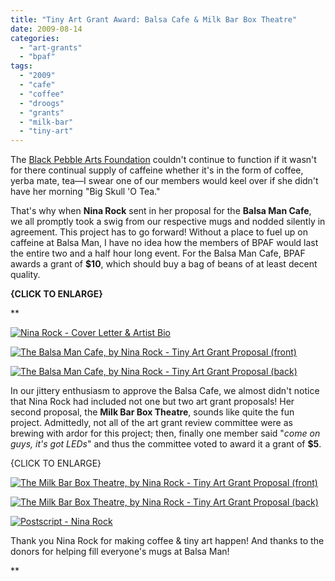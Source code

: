 ```yaml
---
title: "Tiny Art Grant Award: Balsa Cafe & Milk Bar Box Theatre"
date: 2009-08-14
categories: 
  - "art-grants"
  - "bpaf"
tags: 
  - "2009"
  - "cafe"
  - "coffee"
  - "droogs"
  - "grants"
  - "milk-bar"
  - "tiny-art"
---
```


The [Black Pebble Arts Foundation](http://balsaman.org/donate/) couldn't continue to function if it wasn't for there continual supply of caffeine whether it's in the form of coffee, yerba mate, tea—I swear one of our members would keel over if she didn't have her morning "Big Skull 'O Tea."

That's why when **Nina Rock** sent in her proposal for the **Balsa Man Cafe**, we all promptly took a swig from our respective mugs and nodded silently in agreement. This project has to go forward! Without a place to fuel up on caffeine at Balsa Man, I have no idea how the members of BPAF would last the entire two and a half hour long event. For the Balsa Man Cafe, BPAF awards a grant of **$10**, which should buy a bag of beans of at least decent quality.

**{CLICK TO ENLARGE}**

**

[![Nina Rock - Cover Letter & Artist Bio](/images/Nina-Rock-1.jpg "Nina Rock - Cover Letter & Artist Bio")](http://balsaman.org/wp-content/uploads/2009/08/Nina-Rock-1.jpg)

[![The Balsa Man Cafe, by Nina Rock - Tiny Art Grant Proposal (front)](/images/Nina-Rock-2-front.jpg "The Balsa Man Cafe, by Nina Rock - Tiny Art Grant Proposal (front)")](http://balsaman.org/wp-content/uploads/2009/08/Nina-Rock-2-front.jpg)

[![The Balsa Man Cafe, by Nina Rock - Tiny Art Grant Proposal (back)](/images/Nina-Rock-2-back.jpg "The Balsa Man Cafe, by Nina Rock - Tiny Art Grant Proposal (back)")](http://balsaman.org/wp-content/uploads/2009/08/Nina-Rock-2-back.jpg)

In our jittery enthusiasm to approve the Balsa Cafe, we almost didn't notice that Nina Rock had included not one but two art grant proposals! Her second proposal, the **Milk Bar Box Theatre**, sounds like quite the fun project. Admittedly, not all of the art grant review committee were as brewing with ardor for this project; then, finally one member said "_come on guys, it's got LEDs_" and thus the committee voted to award it a grant of **$5**.

{CLICK TO ENLARGE}

[![The Milk Bar Box Theatre, by Nina Rock - Tiny Art Grant Proposal (front)](/images/Nina-Rock-3-front.jpg "The Milk Bar Box Theatre, by Nina Rock - Tiny Art Grant Proposal (front)")](http://balsaman.org/wp-content/uploads/2009/08/Nina-Rock-3-front.jpg)

[![The Milk Bar Box Theatre, by Nina Rock - Tiny Art Grant Proposal (back)](/images/Nina-Rock-3-back.jpg "The Milk Bar Box Theatre, by Nina Rock - Tiny Art Grant Proposal (back)")](http://balsaman.org/wp-content/uploads/2009/08/Nina-Rock-3-back.jpg)

[![Postscript - Nina Rock](/images/Nina-Rock-4.jpg "Postscript - Nina Rock")](http://balsaman.org/wp-content/uploads/2009/08/Nina-Rock-4.jpg)

Thank you Nina Rock for making coffee & tiny art happen! And thanks to the donors for helping fill everyone's mugs at Balsa Man!

**
